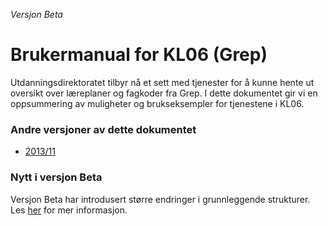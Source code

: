 *Versjon Beta*
# Brukermanual for KL06 (Grep)

Utdanningsdirektoratet tilbyr nå et sett med tjenester for å kunne hente ut oversikt over læreplaner og fagkoder fra Grep. I dette dokumentet gir vi en oppsummering av muligheter og brukseksempler for tjenestene i KL06.

### Andre versjoner av dette dokumentet
- [2013/11](https://kl06-doc.gitbooks.io/kl06-public/content/v/201311/)

### Nytt i versjon Beta

Versjon Beta har introdusert større endringer i grunnleggende strukturer. Les [her](https://kl06-doc.gitbooks.io/kl06-public/content/introduksjon/endringer_201604.md) for mer informasjon.
